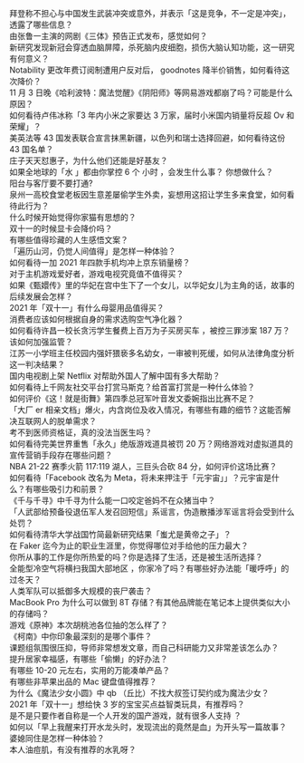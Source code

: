 拜登称不担心与中国发生武装冲突或意外，并表示「这是竞争，不一定是冲突」，透露了哪些信息？  
由张鲁一主演的网剧《三体》预告正式发布，感觉如何？  
新研究发现新冠会穿透血脑屏障，杀死脑内皮细胞，损伤大脑认知功能，这一研究有何意义？  
Notability 更改年费订阅制遭用户反对后， goodnotes 降半价销售，如何看待这次降价？  
11 月 3 日晚《哈利波特：魔法觉醒》《阴阳师》等网易游戏都崩了吗？可能是什么原因？  
如何看待卢伟冰称「3 年内小米之家要达 3 万家，届时小米国内销量将反超 Ov 和荣耀」？  
美英法等 43 国发表联合宣言抹黑新疆，以色列和瑞士选择回避，如何看待这份 43 国名单？  
庄子天天怼惠子，为什么他们还能是好基友？  
如果全地球的「水 」都由你掌控 6 个 小时 ，会发生什么事？ 你想做什么？  
阳台与客厅要不要打通?  
泉州一高校食堂老板因生意差屡偷学生外卖，妄想用这招让学生多来食堂，如何看待此行为？  
什么时候开始觉得你家猫有思想的？  
双十一的时候显卡会降价吗？  
有哪些值得珍藏的人生感悟文案？  
「遍历山河，仍觉人间值得」是怎样一种体验？  
如何看待一加 2021 年四款手机均冲上京东销量榜？  
对于主机游戏爱好者，游戏电视究竟值不值得买？  
如果《甄嬛传》里的华妃在宫中生下了一个女儿，以华妃女儿为主角的话，故事的后续发展会怎样？  
2021 年「双十一」有什么母婴用品值得买？  
消费者应该如何根据自身的需求选购空气净化器？  
如何看待许昌一校长贪污学生餐费上百万为子买房买车 ，被控三罪涉案 187 万？该如何加强监管？  
江苏一小学班主任校园内强奸猥亵多名幼女，一审被判死缓，如何从法律角度分析这一判决结果？  
国内电视剧上架 Netflix 对帮助外国人了解中国有多大帮助？  
如何看待上千网友社交平台打赏马斯克？给首富打赏是一种什么体验？  
如何评价《这！就是街舞》第四季总冠军叶音发文委婉指出比赛不足？  
「大厂 er 相亲文档」爆火，内含岗位及收入情况，有哪些有趣的细节？这能否解决互联网人的脱单需求？  
考不到医师资格证，真的没法当医生吗？  
如何看待完美世界重售「永久」绝版游戏道具被罚 20 万？网络游戏对虚拟道具的宣传营销手段存在哪些问题？  
NBA 21-22 赛季火箭 117:119 湖人，三巨头合砍 84 分，如何评价这场比赛？  
如何看待「Facebook 改名为 Meta，将未来押注于「元宇宙」」？元宇宙是什么？有哪些吸引力和前景？  
《千与千寻》中千寻为什么能一口咬定爸妈不在众猪当中？  
「人武部给预备役退伍军人发召回短信」系谣言，伪造散播涉军谣言将会受到什么处罚？  
如何看待清华大学战国竹简最新研究结果「蚩尤是黄帝之子」？  
在 Faker 迄今为止的职业生涯里，你觉得哪位对手给他的压力最大？  
你所从事的工作是你所热爱的吗？你是选择了生活，还是被生活所选择？  
全能型冷空气将横扫我国大部地区 ，你家冷了吗？有哪些好办法能「暖呼呼」的过冬天？  
人类军队可以抵御多大规模的丧尸袭击？  
MacBook Pro 为什么可以做到 8T 存储？有其他品牌能在笔记本上提供类似大小的存储吗？  
游戏《原神》本次胡桃池各位抽的怎么样了？  
《柯南》中你印象最深刻的是哪个事件？  
课题组氛围很压抑，导师非常想发文章，而自己科研能力又非常差该怎么办？  
提升居家幸福感，有哪些「偷懒」的好办法？  
有哪些 10-20 元左右，实用的万能凑单产品？  
有哪些非苹果出品的 Mac 键盘值得推荐？  
为什么《魔法少女小圆》中 qb （丘比）不找大叔签订契约成为魔法少女？  
2021 年「双十一」想给快 3 岁的宝宝买点益智类玩具，有推荐吗？  
是不是只要作者自称是一个人开发的国产游戏，就有很多人支持 ？  
如何以「早上我醒来打开水龙头时，发现流出的竟然是血」为开头写一篇故事？  
婆媳同住是怎样一种体验？  
本人油痘肌，有没有推荐的水乳呀？  
